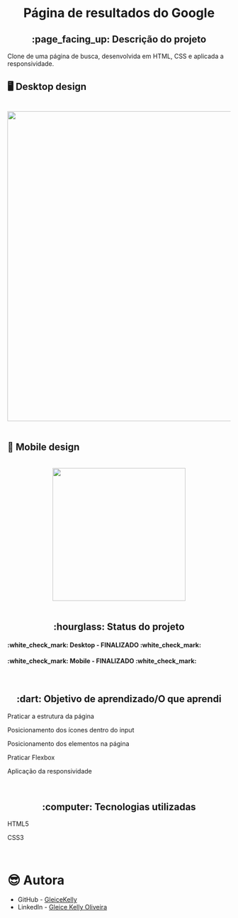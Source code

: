<h1 align="center">Página de resultados do Google</h1>
<h2 align="center">:page_facing_up: Descrição do projeto</h2>
<p>Clone de uma página de busca, desenvolvida em HTML, CSS e aplicada a responsividade.
<br>

## :desktop_computer: Desktop design
<br>
<div align="center">
<img src="https://user-images.githubusercontent.com/80974593/233714426-ba0e457d-ae23-4a43-b4ba-9108832bc24b.png" width="700">
</div>
<br>

## :iphone: Mobile design
<br>
<div align="center">
<img src="https://user-images.githubusercontent.com/80974593/233793697-4901bbff-0d91-440d-815c-781cb6c63b4c.png" width="300">
</div>
<br>

<h2 align="center">:hourglass: Status do projeto </h2>
<h4>:white_check_mark: Desktop - FINALIZADO :white_check_mark: </h4>
<h4>:white_check_mark: Mobile - FINALIZADO :white_check_mark: </h4>

<br>
<h2 align="center"> :dart: Objetivo de aprendizado/O que aprendi </h2>
<p>Praticar a estrutura da página</p>
<p>Posicionamento dos ícones dentro do input</p>
<p>Posicionamento dos elementos na página</p>
<p>Praticar Flexbox</p>
<p>Aplicação da responsividade</p>

<br>
<h2 align="center"> :computer: Tecnologias utilizadas </h2>
<p>HTML5</p>
<p>CSS3</p>
<br>

# :sunglasses: Autora

- GitHub - [GleiceKelly](https://github.com/gleicekelly13)
- LinkedIn - [Gleice Kelly Oliveira](https://www.linkedin.com/in/gleicekelly13/)
